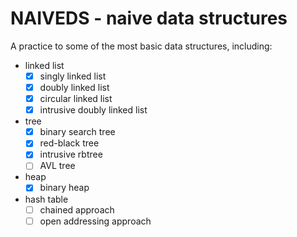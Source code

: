 # NAIVEDS - naive data structures
A practice to some of the most basic data structures, including:
- linked list
    - [X] singly linked list
    - [X] doubly linked list
    - [X] circular linked list
    - [X] intrusive doubly linked list
- tree
    - [X] binary search tree
    - [X] red-black tree
    - [X] intrusive rbtree
    - [ ] AVL tree
- heap
    - [X] binary heap
- hash table
    - [ ] chained approach
    - [ ] open addressing approach
